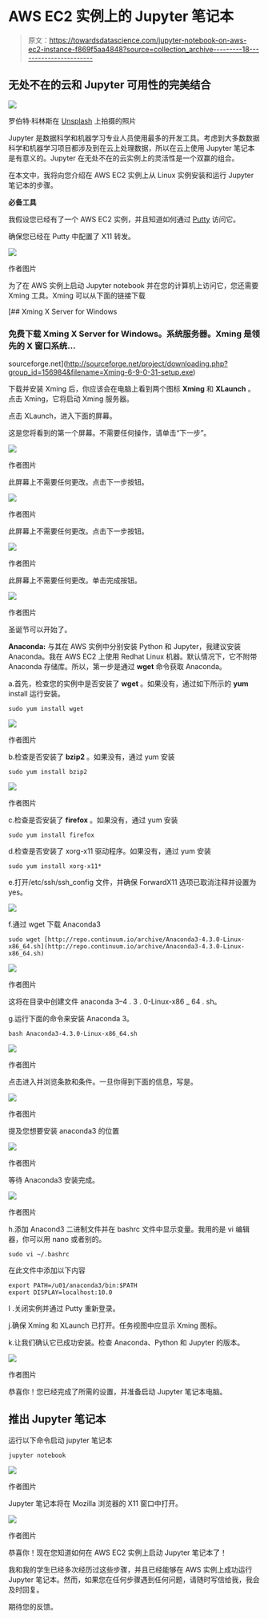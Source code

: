 # AWS EC2 实例上的 Jupyter 笔记本

> 原文：<https://towardsdatascience.com/jupyter-notebook-on-aws-ec2-instance-f869f5aa4848?source=collection_archive---------18----------------------->

## 无处不在的云和 Jupyter 可用性的完美结合

![](img/63c6ca4478d0c1eef1d34e5245d0b927.png)

罗伯特·科林斯在 [Unsplash](https://unsplash.com?utm_source=medium&utm_medium=referral) 上拍摄的照片

Jupyter 是数据科学和机器学习专业人员使用最多的开发工具。考虑到大多数数据科学和机器学习项目都涉及到在云上处理数据，所以在云上使用 Jupyter 笔记本是有意义的。Jupyter 在无处不在的云实例上的灵活性是一个双赢的组合。

在本文中，我将向您介绍在 AWS EC2 实例上从 Linux 实例安装和运行 Jupyter 笔记本的步骤。

**必备工具**

我假设您已经有了一个 AWS EC2 实例，并且知道如何通过 [Putty](https://www.putty.org/) 访问它。

确保您已经在 Putty 中配置了 X11 转发。

![](img/58258942ac974cb0cc32af632d0059eb.png)

作者图片

为了在 AWS 实例上启动 Jupyter notebook 并在您的计算机上访问它，您还需要 Xming 工具。Xming 可以从下面的链接下载

[](http://sourceforge.net/project/downloading.php?group_id=156984&filename=Xming-6-9-0-31-setup.exe) [## Xming X Server for Windows

### 免费下载 Xming X Server for Windows。系统服务器。Xming 是领先的 X 窗口系统…

sourceforge.net](http://sourceforge.net/project/downloading.php?group_id=156984&filename=Xming-6-9-0-31-setup.exe) 

下载并安装 Xming 后，你应该会在电脑上看到两个图标 **Xming** 和 **XLaunch** 。点击 Xming，它将启动 Xming 服务器。

点击 XLaunch，进入下面的屏幕。

这是您将看到的第一个屏幕。不需要任何操作，请单击“下一步”。

![](img/015cc913d1ffda3c7de2642113d38626.png)

作者图片

此屏幕上不需要任何更改。点击下一步按钮。

![](img/5938c6b65a9614a9698e4abdf05db968.png)

作者图片

此屏幕上不需要任何更改。点击下一步按钮。

![](img/46b82f1c73e4c69ec92b31838574e712.png)

作者图片

此屏幕上不需要任何更改。单击完成按钮。

![](img/0b5de0a06adfd7557e61e491c44db0c2.png)

作者图片

圣诞节可以开始了。

**Anaconda:** 与其在 AWS 实例中分别安装 Python 和 Jupyter，我建议安装 Anaconda。我在 AWS EC2 上使用 Redhat Linux 机器。默认情况下，它不附带 Anaconda 存储库。所以，第一步是通过 **wget** 命令获取 Anaconda。

a.首先，检查您的实例中是否安装了 **wget** 。如果没有，通过如下所示的 **yum** install 运行安装。

```
sudo yum install wget
```

![](img/3102fcc380b8e0e069ce0186b1d3fa1e.png)

作者图片

b.检查是否安装了 **bzip2** 。如果没有，通过 yum 安装

```
sudo yum install bzip2
```

![](img/f84edef84ccb8bb9923d20e644f951b4.png)

作者图片

c.检查是否安装了 **firefox** 。如果没有，通过 yum 安装

```
sudo yum install firefox
```

d.检查是否安装了 xorg-x11 驱动程序。如果没有，通过 yum 安装

```
sudo yum install xorg-x11*
```

e.打开/etc/ssh/ssh_config 文件，并确保 ForwardX11 选项已取消注释并设置为 yes。

![](img/862f75fafcadef4e23cae896d9a92f0e.png)

f.通过 wget 下载 Anaconda3

```
sudo wget [http://repo.continuum.io/archive/Anaconda3-4.3.0-Linux-x86_64.sh](http://repo.continuum.io/archive/Anaconda3-4.3.0-Linux-x86_64.sh)
```

![](img/18d8d073c3a55f0357fd95fd3b12c43f.png)

作者图片

这将在目录中创建文件 anaconda 3–4 . 3 . 0-Linux-x86 _ 64 . sh。

g.运行下面的命令来安装 Anaconda 3。

```
bash Anaconda3-4.3.0-Linux-x86_64.sh
```

![](img/21644f3693803d3692f3266b07a4de30.png)

作者图片

点击进入并浏览条款和条件。一旦你得到下面的信息，写是。

![](img/7d2ce25939292075a33af8c481b67193.png)

作者图片

提及您想要安装 anaconda3 的位置

![](img/a8739cbc91ed4ae8c1311e5ff3323acd.png)

作者图片

等待 Anaconda3 安装完成。

![](img/a0563dbb652816ed6f507662268af863.png)

作者图片

h.添加 Anacond3 二进制文件并在 bashrc 文件中显示变量。我用的是 vi 编辑器，你可以用 nano 或者别的。

```
sudo vi ~/.bashrc
```

在此文件中添加以下内容

```
export PATH=/u01/anaconda3/bin:$PATH
export DISPLAY=localhost:10.0
```

I .关闭实例并通过 Putty 重新登录。

j.确保 Xming 和 XLaunch 已打开。任务视图中应显示 Xming 图标。

k.让我们确认它已成功安装。检查 Anaconda、Python 和 Jupyter 的版本。

![](img/52345109d0867033cce71160c97e5074.png)

作者图片

恭喜你！您已经完成了所需的设置，并准备启动 Jupyter 笔记本电脑。

## 推出 Jupyter 笔记本

运行以下命令启动 jupyter 笔记本

```
jupyter notebook
```

![](img/cb550cf35f95675807560a9b7fcb36b3.png)

作者图片

Jupyter 笔记本将在 Mozilla 浏览器的 X11 窗口中打开。

![](img/e5e74746527aa66af823e3f58a3e310e.png)

作者图片

恭喜你！现在您知道如何在 AWS EC2 实例上启动 Jupyter 笔记本了！

我和我的学生已经多次经历过这些步骤，并且已经能够在 AWS 实例上成功运行 Jupyter 笔记本。然而，如果您在任何步骤遇到任何问题，请随时写信给我，我会及时回复。

期待您的反馈。